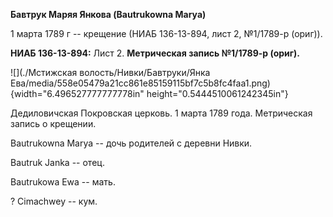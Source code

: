**Бавтрук Маряя Янкова (Bautrukowna Marya)**

1 марта 1789 г -- крещение (НИАБ 136-13-894, лист 2, №1/1789-р (ориг)).

**НИАБ 136-13-894:** Лист 2. **Метрическая запись №1/1789-р (ориг).**

![](./Мстижская волость/Нивки/Бавтруки/Янка Ева/media/558e05479a21cc861e85159115bf7c5b8fc4faa1.png){width="6.496527777777778in"
height="0.5444510061242345in"}

Дедиловичская Покровская церковь. 1 марта 1789 года. Метрическая запись
о крещении.

Bautrukowna Marya -- дочь родителей с деревни Нивки.

Bautruk Janka -- отец.

Bautrukowa Ewa -- мать.

? Cimachwey -- кум.
